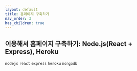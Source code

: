 ```yaml
---
layout: default
title: 홈페이지 구축하기
nav_order: 3
has_children: true
---
```


## 이용해서 홈페이지 구축하기: Node.js(React + Express), Heroku

`nodejs` `react` `express` `heroku` `mongodb`